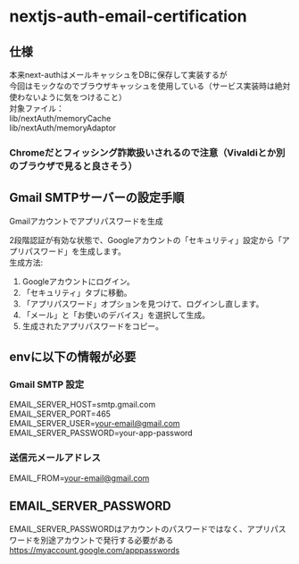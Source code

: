 # nextjs-auth-email-certification

## 仕様

本来next-authはメールキャッシュをDBに保存して実装するが<br />
今回はモックなのでブラウザキャッシュを使用している（サービス実装時は絶対使わないように気をつけること）<br />
対象ファイル：<br />
lib/nextAuth/memoryCache<br />
lib/nextAuth/memoryAdaptor

### Chromeだとフィッシング詐欺扱いされるので注意（Vivaldiとか別のブラウザで見ると良さそう）

## Gmail SMTPサーバーの設定手順

Gmailアカウントでアプリパスワードを生成

2段階認証が有効な状態で、Googleアカウントの「セキュリティ」設定から「アプリパスワード」を生成します。<br />
生成方法:<br />

1. Googleアカウントにログイン。<br />
2. 「セキュリティ」タブに移動。<br />
3. 「アプリパスワード」オプションを見つけて、ログインし直します。<br />
4. 「メール」と「お使いのデバイス」を選択して生成。<br />
5. 生成されたアプリパスワードをコピー。<br />

## envに以下の情報が必要

### Gmail SMTP 設定

EMAIL_SERVER_HOST=smtp.gmail.com<br />
EMAIL_SERVER_PORT=465<br />
EMAIL_SERVER_USER=your-email@gmail.com<br />
EMAIL_SERVER_PASSWORD=your-app-password<br />

### 送信元メールアドレス

EMAIL_FROM=your-email@gmail.com<br />

## EMAIL_SERVER_PASSWORD

EMAIL_SERVER_PASSWORDはアカウントのパスワードではなく、アプリパスワードを別途アカウントで発行する必要がある<br />
<a href="https://myaccount.google.com/apppasswords">https://myaccount.google.com/apppasswords</a><br />
